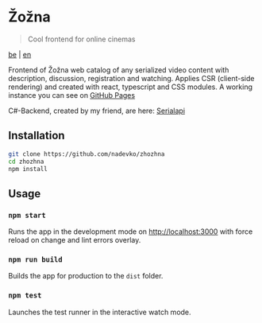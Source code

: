 # Žožna

> Cool frontend for online cinemas

[be](README.be.md) | [en](README.md)

Frontend of Žožna web catalog of any serialized video content with
description, discussion, registration and watching. Applies CSR
(client-side rendering) and created with react, typescript and CSS
modules. A working instance you can see on
[GitHub Pages](https://nadevko.github.io/zhozhna)

C#-Backend, created by my friend, are here:
[Serialapi](https://github.com/redotv/serialapi)

## Installation

```bash
git clone https://github.com/nadevko/zhozhna
cd zhozhna
npm install
```

## Usage

### `npm start`

Runs the app in the development mode on
[http://localhost:3000](http://localhost:3000) with force reload on
change and lint errors overlay.

### `npm run build`

Builds the app for production to the `dist` folder.

### `npm test`

Launches the test runner in the interactive watch mode.
